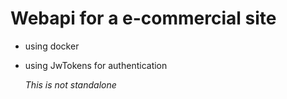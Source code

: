 # Webapi for a e-commercial site
- using docker
- using JwTokens for authentication

  *This is not standalone*
